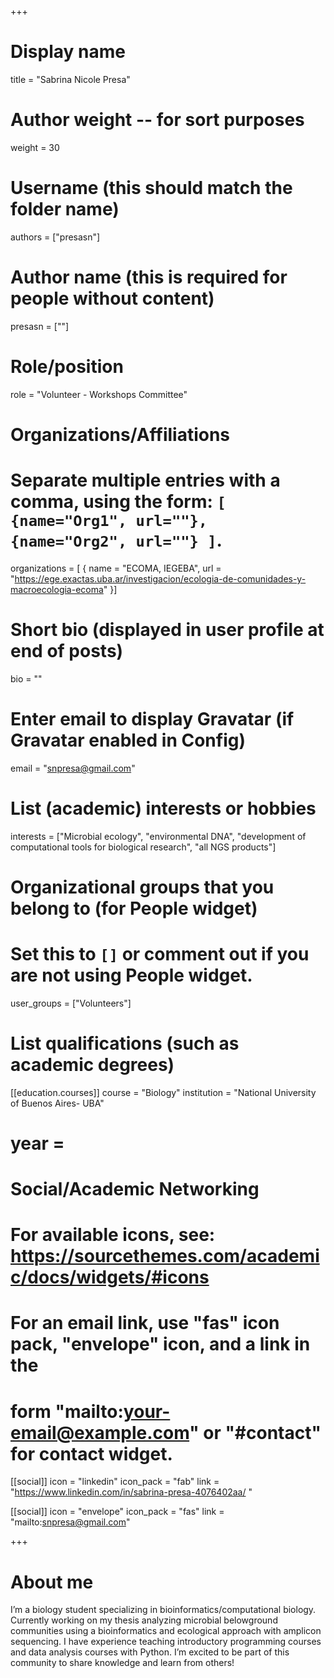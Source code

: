 +++
# Display name
title = "Sabrina Nicole Presa"

# Author weight -- for sort purposes
weight = 30

# Username (this should match the folder name)
authors = ["presasn"]

# Author name (this is required for people without content)
presasn = [""]

# Role/position
role = "Volunteer - Workshops Committee"

# Organizations/Affiliations
#   Separate multiple entries with a comma, using the form: `[ {name="Org1", url=""}, {name="Org2", url=""} ]`.
organizations = [ { name = "ECOMA, IEGEBA", url = "https://ege.exactas.uba.ar/investigacion/ecologia-de-comunidades-y-macroecologia-ecoma" }] 

# Short bio (displayed in user profile at end of posts)
bio = ""

# Enter email to display Gravatar (if Gravatar enabled in Config)
email = "snpresa@gmail.com"

# List (academic) interests or hobbies
interests = ["Microbial ecology", "environmental DNA", "development of computational tools for biological research", "all NGS products"]

# Organizational groups that you belong to (for People widget)
#   Set this to `[]` or comment out if you are not using People widget.
user_groups = ["Volunteers"]

# List qualifications (such as academic degrees)

[[education.courses]]
course = "Biology"
institution = "National University of Buenos Aires- UBA"
# year = 



# Social/Academic Networking
# For available icons, see: https://sourcethemes.com/academic/docs/widgets/#icons
#   For an email link, use "fas" icon pack, "envelope" icon, and a link in the
#   form "mailto:your-email@example.com" or "#contact" for contact widget.

[[social]]
  icon = "linkedin"
  icon_pack = "fab"
  link = "https://www.linkedin.com/in/sabrina-presa-4076402aa/ "

[[social]]
  icon = "envelope"
  icon_pack = "fas"
  link = "mailto:snpresa@gmail.com"




+++

# About me 

I’m a biology student specializing in bioinformatics/computational biology. Currently working on my thesis analyzing microbial belowground communities using a bioinformatics and ecological approach with amplicon sequencing. I have experience teaching introductory programming courses and data analysis courses with Python.  I’m excited to be part of this community to share knowledge and learn from others!